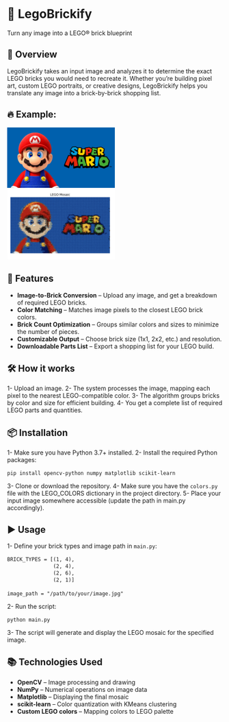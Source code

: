 # 🧱 LegoBrickify
Turn any image into a LEGO® brick blueprint

## 📌 Overview
LegoBrickify takes an input image and analyzes it to determine the exact LEGO bricks you would need to recreate it. Whether you’re building pixel art, custom LEGO portraits, or creative designs, LegoBrickify helps you translate any image into a brick-by-brick shopping list.

## 🔥 Example:
<img src="mario.jpg" alt="Original image" width="50%" />
<img src="brickified_mario.png" alt="Brickified image" width="50%" />

## 🚀 Features
- **Image-to-Brick Conversion** – Upload any image, and get a breakdown of required LEGO bricks.
- **Color Matching** – Matches image pixels to the closest LEGO brick colors.
- **Brick Count Optimization** – Groups similar colors and sizes to minimize the number of pieces.
- **Customizable Output** – Choose brick size (1x1, 2x2, etc.) and resolution.
- **Downloadable Parts List** – Export a shopping list for your LEGO build.

## 🛠 How it works
1- Upload an image.
2- The system processes the image, mapping each pixel to the nearest LEGO-compatible color.
3- The algorithm groups bricks by color and size for efficient building.
4- You get a complete list of required LEGO parts and quantities.

## 📦 Installation
1- Make sure you have Python 3.7+ installed.
2- Install the required Python packages:
 ```
 pip install opencv-python numpy matplotlib scikit-learn
 ```
3- Clone or download the repository.
4- Make sure you have the `colors.py` file with the LEGO_COLORS dictionary in the project directory.
5- Place your input image somewhere accessible (update the path in main.py accordingly).

## ▶️ Usage
1- Define your brick types and image path in `main.py`:

```
BRICK_TYPES = [(1, 4),
               (2, 4),
               (2, 6),
               (2, 1)]

image_path = "/path/to/your/image.jpg"
```
2- Run the script:
```
python main.py
```
3- The script will generate and display the LEGO mosaic for the specified image.

## 📚 Technologies Used
- **OpenCV** – Image processing and drawing
- **NumPy** – Numerical operations on image data
- **Matplotlib** – Displaying the final mosaic
- **scikit-learn** – Color quantization with KMeans clustering
- **Custom LEGO colors** – Mapping colors to LEGO palette

